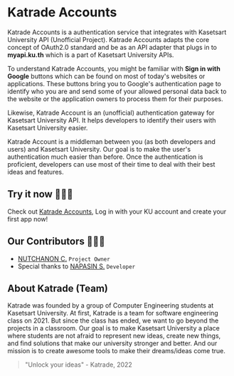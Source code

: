 # Katrade Accounts
Katrade Accounts is a authentication service that integrates with Kasetsart University API (Unofficial Project).
Katrade Accounts adapts the core concept of OAuth2.0 standard and be as an API adapter that plugs in to **myapi.ku.th**
which is a part of Kasetsart University APIs.

To understand Katrade Accounts, you might be familiar with **Sign in with Google** buttons which can be found on most of today's websites or applications. These buttons bring you to Google's authentication page to identify who you are and send some of your allowed personal data back to the website or the application owners to process them for their purposes.

Likewise, Katrade Account is an (unofficial) authentication gateway for Kasetsart University API. It helps developers to identify their users with Kasetsart University easier.

Katrade Account is a middleman between you (as both developers and users) and Kasetsart University. Our goal is to make the user's authentication much easier than before. Once the authentication is proficient, developers can use most of their time to deal with their best ideas and features.

## Try it now 🙋🏻‍♂️
Check out [Katrade Accounts](https://accounts-katrade.herokuapp.com), Log in with your KU account and create your first app now!

## Our Contributors 👩🏻‍💻
- [NUTCHANON C.](https://github.com/nutchanonc) `Project Owner`
- Special thanks to [NAPASIN S.](https://github.com/frankydesu) `Developer`


## About Katrade (Team)

Katrade was founded by a group of Computer Engineering students at Kasetsart University. At first, Katrade is a team for software engineering class on 2021. But since the class has ended, we want to go beyond the projects in a classroom. Our goal is to make Kasetsart University a  place where students are not afraid to represent new ideas, create new things, and find solutions that make our university stronger and better. And our mission is to create awesome tools to make their dreams/ideas come true.

> "Unlock your ideas" - Katrade, 2022


